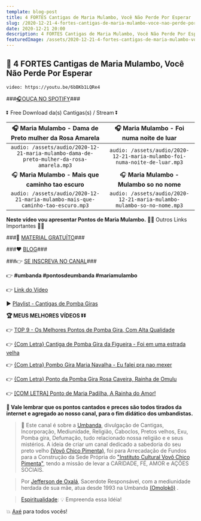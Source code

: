 ```yaml
---
template: blog-post
title: 4 FORTES Cantigas de Maria Mulambo, Você Não Perde Por Esperar
slug: /2020-12-21-4-fortes-cantigas-de-maria-mulambo-voce-nao-perde-por-esperar
date: 2020-12-21 20:00
description: 4 FORTES Cantigas de Maria Mulambo, Você Não Perde Por Esperar
featuredImage: /assets/2020-12-21-4-fortes-cantigas-de-maria-mulambo-voce-nao-perde-por-esperar.jpg
---
```

## **👊 4 FORTES Cantigas de Maria Mulambo, Você Não Perde Por Esperar**

<!-- #1: Embed through web URL -->
`video: https://youtu.be/6bBKb1LQRe4`

###<a href='https://vovochicopimenta.cyou/spotify' target="_blank">🎧OUÇA NO SPOTIFY</a>###

⏬ Free Download da(s) Cantigas(s) / Stream ⏬

|🎧 __Maria Mulambo - Dama de Preto mulher da Rosa Amarela__|🎧 __Maria Mulambo - Foi numa noite de luar__|
| :---: | :---: |
|`audio: /assets/audio/2020-12-21-maria-mulambo-dama-de-preto-mulher-da-rosa-amarela.mp3`|`audio: /assets/audio/2020-12-21-maria-mulambo-foi-numa-noite-de-luar.mp3`|
|🎧 __Maria Mulambo - Mais que caminho tao escuro__|🎧 __Maria Mulambo - Mulambo so no nome__|
|`audio: /assets/audio/2020-12-21-maria-mulambo-mais-que-caminho-tao-escuro.mp3`|`audio: /assets/audio/2020-12-21-maria-mulambo-mulambo-so-no-nome.mp3`|

**Neste vídeo vou apresentar Pontos de Maria Mulambo.**
🔽🔽 Outros Links Importantes 🔽🔽


###🎁 <a href='https://linktr.ee/vovochicopimenta' target="_blank">MATERIAL GRATUÍTO</a>###

###❤ <a href='https://vovochicopimenta.cyou/blog'>BLOG</a>###

###👉 <a href='https://www.youtube.com/channel/UCQdWrQlNuy2CAWrsGGDs_Wg?sub_confirmation=1' target="_blank">SE INSCREVA NO CANAL</a>###

👉 **#umbanda #pontosdeumbanda #mariamulambo**

👉 <a href='https://youtu.be/6bBKb1LQRe4' target="_blank">Link do Vídeo</a>

▶ <a href='https://www.youtube.com/playlist?list=PL4hRMyhBiogORGOUx_TBfQv4n5_n9KiIT' target="_blank">Playlist - Cantigas de Pomba Giras</a>

**🏆 MEUS MELHORES VÍDEOS ⏬⏬**

👉 <a href='https://www.youtube.com/watch?v=XELai46MRgU' target="_blank">TOP 9 - Os Melhores Pontos de Pomba Gira, Com Alta Qualidade</a>

👉 <a href='https://www.youtube.com/watch?v=uL6UyjEOJ7U&t=47s' target="_blank">{Com Letra} Cantiga de Pomba Gira da Figueira - Foi em uma estrada velha</a>

👉 <a href='https://www.youtube.com/watch?v=WIXm-dTqq_Y' target="_blank">{Com Letra} Pombo Gira Maria Navalha - Eu falei pra nao mexer</a>

👉 <a href='https://www.youtube.com/watch?v=6Hf6tBkjSLY&t=12s' target="_blank">{Com Letra} Ponto da Pomba Gira Rosa Caveira, Rainha de Omulu</a>

👉 <a href='https://www.youtube.com/watch?v=B_rrc0L2eLc&t=45s' target="_blank">[COM LETRA] Ponto de Maria Padilha, A Rainha do Amor!</a>

**🔴 Vale lembrar que os pontos cantados e preces são todos tirados da internet e agregado ao nosso canal, para o fim didático dos umbandistas.**

>🙏 Este canal é sobre a <a href='https://pt.wikipedia.org/wiki/Umbanda' target="_blank">Umbanda</a>, divulgação de Cantigas, Incorporação, Mediunidade, Religião, Caboclos, Pretos velhos, Exu, Pomba gira, Defumação, tudo relacionado nossa religião e  e seus mistérios.
A ideia de criar um canal dedicado a sabedoria do seu preto velho <a href='https://vovochicopimenta.cyou'>(Vovô Chico Pimenta)</a>, foi para Arrecadação de Fundos para a Construção da Sede Própria do <a href='https://vovochicopimenta.cyou'>"Instituto Cultural Vovô Chico Pimenta"</a>, tendo a missão de levar a CARIDADE, FÉ, AMOR e AÇÕES SOCIAIS.

>Por <a href='https://www.youtube.com/channel/UCvjsa9RBIztSUkd1JioCjJQ?sub_confirmation=1' target="_blank">Jefferson de Oxalá</a>, Sacerdote Responsável, com a mediunidade herdada de sua mãe, atua desde 1993 na Umbanda <a href='https://pt.wikipedia.org/wiki/Omolok%C3%B4' target="_blank">(Omolokô)</a> .

><a href='https://pt.wikipedia.org/wiki/Espiritualidade' target="_blank">Espiritualidade</a>: 💡 Empreenda essa Idéia!

💥 <a href='https://pt.wikipedia.org/wiki/Ax%C3%A9' target="_blank">Axé</a> para todos vocês!